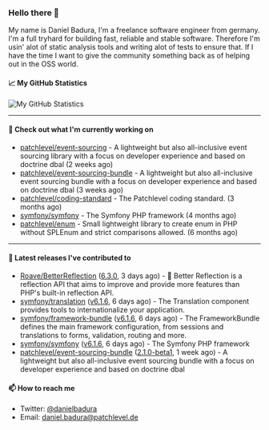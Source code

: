 ### Hello there 👋

My name is Daniel Badura, I'm a freelance software engineer from germany. I'm a full tryhard for building fast, reliable and stable software. 
Therefore I'm usin' alot of static analysis tools and writing alot of tests to ensure that. If I have the time I want to give the community something back as of helping out in the OSS world.

#### 📈 My GitHub Statistics

![My GitHub Statistics](https://github-readme-stats.vercel.app/api?username=DanielBadura&show_icons=true&count_private=true&hide_title=true)

---

#### 👷 Check out what I'm currently working on

- [patchlevel/event-sourcing](https://github.com/patchlevel/event-sourcing) - A lightweight but also all-inclusive event sourcing library with a focus on developer experience and based on doctrine dbal (2 weeks ago)
- [patchlevel/event-sourcing-bundle](https://github.com/patchlevel/event-sourcing-bundle) - A lightweight but also all-inclusive event sourcing bundle with a focus on developer experience and based on doctrine dbal (3 weeks ago)
- [patchlevel/coding-standard](https://github.com/patchlevel/coding-standard) - The Patchlevel coding standard. (3 months ago)
- [symfony/symfony](https://github.com/symfony/symfony) - The Symfony PHP framework (4 months ago)
- [patchlevel/enum](https://github.com/patchlevel/enum) - Small lightweight library to create enum in PHP without SPLEnum and strict comparisons allowed. (6 months ago)

---

#### 🔭 Latest releases I've contributed to

- [Roave/BetterReflection](https://github.com/Roave/BetterReflection) ([6.3.0](https://github.com/Roave/BetterReflection/releases/tag/6.3.0), 3 days ago) - :crystal_ball: Better Reflection is a reflection API that aims to improve and provide more features than PHP&#39;s built-in reflection API.
- [symfony/translation](https://github.com/symfony/translation) ([v6.1.6](https://github.com/symfony/translation/releases/tag/v6.1.6), 6 days ago) - The Translation component provides tools to internationalize your application.
- [symfony/framework-bundle](https://github.com/symfony/framework-bundle) ([v6.1.6](https://github.com/symfony/framework-bundle/releases/tag/v6.1.6), 6 days ago) - The FrameworkBundle defines the main framework configuration, from sessions and translations to forms, validation, routing and more.
- [symfony/symfony](https://github.com/symfony/symfony) ([v6.1.6](https://github.com/symfony/symfony/releases/tag/v6.1.6), 6 days ago) - The Symfony PHP framework
- [patchlevel/event-sourcing-bundle](https://github.com/patchlevel/event-sourcing-bundle) ([2.1.0-beta1](https://github.com/patchlevel/event-sourcing-bundle/releases/tag/2.1.0-beta1), 1 week ago) - A lightweight but also all-inclusive event sourcing bundle with a focus on developer experience and based on doctrine dbal

#### 📫 How to reach me

- Twitter: [@danielbadura](https://twitter.com/danielbadura)
- Email: [daniel.badura@patchlevel.de](mailto:daniel.badura@patchlevel.de)

